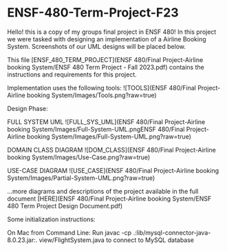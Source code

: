 # ENSF-480-Term-Project-F23

Hello! this is a copy of my groups final project in ENSF 480! In this project we were tasked with designing an implementation of a Airline Booking System. Screenshots of our UML designs will be placed below. 

This file [ENSF_480_TERM_PROJECT](ENSF 480/Final Project-Airline booking System/ENSF 480 Term Project - Fall 2023.pdf) contains the instructions and requirements for this project.

Implementation uses the following tools:
![TOOLS](ENSF 480/Final Project-Airline booking System/Images/Tools.png?raw=true)

Design Phase:

FULL SYSTEM UML
![FULL_SYS_UML](ENSF 480/Final Project-Airline booking System/Images/Full-System-UML.pngENSF 480/Final Project-Airline booking System/Images/Full-System-UML.png?raw=true)

DOMAIN CLASS DIAGRAM
![DOM_CLASS](ENSF 480/Final Project-Airline booking System/Images/Use-Case.png?raw=true)

USE-CASE DIAGRAM
![USE_CASE](ENSF 480/Final Project-Airline booking System/Images/Partial-System-UML.png?raw=true)


...more diagrams and descriptions of the project available in the full document [HERE](ENSF 480/Final Project-Airline booking System/ENSF 480 Term Project Design Document.pdf)



Some initialization instructions:

On Mac from Command Line:
Run javac -cp .:lib/mysql-connector-java-8.0.23.jar:. view/FlightSystem.java to connect to MySQL database 
